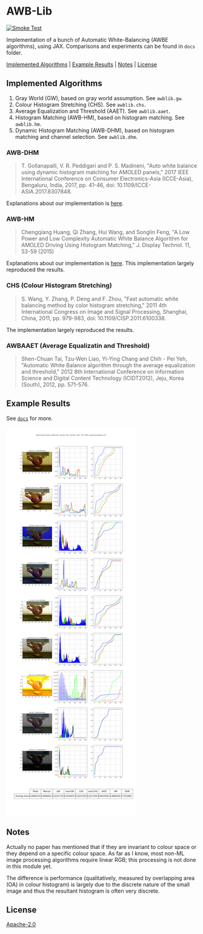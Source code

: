# AWB-Lib

[![Smoke Test](https://github.com/JoeyTeng/AWB-Lib/actions/workflows/smoke_test.yml/badge.svg)](https://github.com/JoeyTeng/AWB-Lib/actions/workflows/smoke_test.yml)

Implementation of a bunch of Automatic White-Balancing (AWBE algorithms), using JAX. Comparisons and experiments can be found in `docs` folder.

[Implemented Algorithms](#implemented-algorithms)
| [Example Results](#example-results)
| [Notes](#notes)
| [License](#license)

## Implemented Algorithms

1. Gray World (GW), based on gray world assumption. See `awblib.gw`.
2. Colour Histogram Stretching (CHS). See `awblib.chs`.
3. Average Equalization and Threshold (AAET). See `awblib.aaet`.
4. Histogram Matching (AWB-HM), based on histogram matching. See `awblib.hm`.
5. Dynamic Histogram Matching (AWB-DHM), based on histogram matching and channel selection. See `awblib.dhm`.

### AWB-DHM

> T. Gollanapalli, V. R. Peddigari and P. S. Madineni, "Auto white balance using dynamic histogram matching for AMOLED panels," 2017 IEEE International Conference on Consumer Electronics-Asia (ICCE-Asia), Bengaluru, India, 2017, pp. 41-46, doi: 10.1109/ICCE-ASIA.2017.8307848.

Explanations about our implementation is [here](docs/dhm/README.md).

### AWB-HM

> Chengqiang Huang, Qi Zhang, Hui Wang, and Songlin Feng, "A Low Power and Low Complexity Automatic White Balance Algorithm for AMOLED Driving Using Histogram Matching," J. Display Technol. 11, 53-59 (2015)

Explanations about our implementation is [here](docs/hm/README.md). This implementation largely reproduced the results.

### CHS (Colour Histogram Stretching)

> S. Wang, Y. Zhang, P. Deng and F. Zhou, "Fast automatic white balancing method by color histogram stretching," 2011 4th International Congress on Image and Signal Processing, Shanghai, China, 2011, pp. 979-983, doi: 10.1109/CISP.2011.6100338.

The implementation largely reproduced the results.

### AWBAAET (Average Equalizatin and Threshold)

> Shen-Chuan Tai, Tzu-Wen Liao, Yi-Ying Chang and Chih - Pei Yeh, "Automatic White Balance algorithm through the average equalization and threshold," 2012 8th International Conference on Information Science and Digital Content Technology (ICIDT2012), Jeju, Korea (South), 2012, pp. 571-576.

## Example Results

See [`docs`](docs/README.md) for more.

![Report](docs/assets/report.png)

## Notes

Actually no paper has mentioned that if they are invariant to colour space or they depend on a  specific colour space. As far as I know, most non-ML image processing algorithms require linear RGB; this processing is not done in this module yet.

The difference is performance (qualitatively, measured by overlapping area (OA) in colour histogram) is largely due to the discrete nature of the small image and thus the resultant histogram is often very discrete.

## License

[Apache-2.0](LICENSE)
